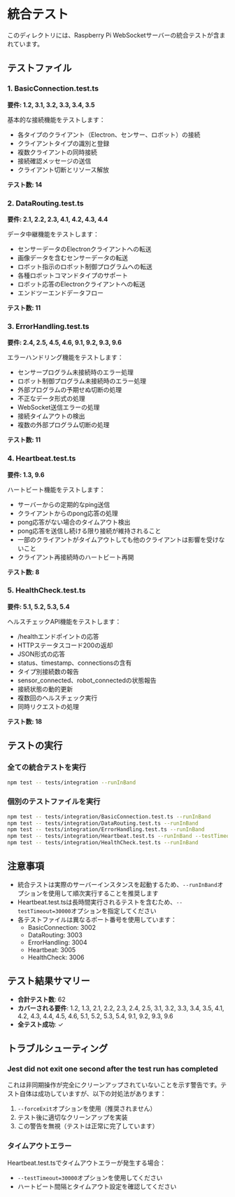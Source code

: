 # 統合テスト

このディレクトリには、Raspberry Pi WebSocketサーバーの統合テストが含まれています。

## テストファイル

### 1. BasicConnection.test.ts
**要件: 1.2, 3.1, 3.2, 3.3, 3.4, 3.5**

基本的な接続機能をテストします：
- 各タイプのクライアント（Electron、センサー、ロボット）の接続
- クライアントタイプの識別と登録
- 複数クライアントの同時接続
- 接続確認メッセージの送信
- クライアント切断とリソース解放

**テスト数: 14**

### 2. DataRouting.test.ts
**要件: 2.1, 2.2, 2.3, 4.1, 4.2, 4.3, 4.4**

データ中継機能をテストします：
- センサーデータのElectronクライアントへの転送
- 画像データを含むセンサーデータの転送
- ロボット指示のロボット制御プログラムへの転送
- 各種ロボットコマンドタイプのサポート
- ロボット応答のElectronクライアントへの転送
- エンドツーエンドデータフロー

**テスト数: 11**

### 3. ErrorHandling.test.ts
**要件: 2.4, 2.5, 4.5, 4.6, 9.1, 9.2, 9.3, 9.6**

エラーハンドリング機能をテストします：
- センサープログラム未接続時のエラー処理
- ロボット制御プログラム未接続時のエラー処理
- 外部プログラムの予期せぬ切断の処理
- 不正なデータ形式の処理
- WebSocket送信エラーの処理
- 接続タイムアウトの検出
- 複数の外部プログラム切断の処理

**テスト数: 11**

### 4. Heartbeat.test.ts
**要件: 1.3, 9.6**

ハートビート機能をテストします：
- サーバーからの定期的なping送信
- クライアントからのpong応答の処理
- pong応答がない場合のタイムアウト検出
- pong応答を送信し続ける限り接続が維持されること
- 一部のクライアントがタイムアウトしても他のクライアントは影響を受けないこと
- クライアント再接続時のハートビート再開

**テスト数: 8**

### 5. HealthCheck.test.ts
**要件: 5.1, 5.2, 5.3, 5.4**

ヘルスチェックAPI機能をテストします：
- /healthエンドポイントの応答
- HTTPステータスコード200の返却
- JSON形式の応答
- status、timestamp、connectionsの含有
- タイプ別接続数の報告
- sensor_connected、robot_connectedの状態報告
- 接続状態の動的更新
- 複数回のヘルスチェック実行
- 同時リクエストの処理

**テスト数: 18**

## テストの実行

### 全ての統合テストを実行
```bash
npm test -- tests/integration --runInBand
```

### 個別のテストファイルを実行
```bash
npm test -- tests/integration/BasicConnection.test.ts --runInBand
npm test -- tests/integration/DataRouting.test.ts --runInBand
npm test -- tests/integration/ErrorHandling.test.ts --runInBand
npm test -- tests/integration/Heartbeat.test.ts --runInBand --testTimeout=30000
npm test -- tests/integration/HealthCheck.test.ts --runInBand
```

## 注意事項

- 統合テストは実際のサーバーインスタンスを起動するため、`--runInBand`オプションを使用して順次実行することを推奨します
- Heartbeat.test.tsは長時間実行されるテストを含むため、`--testTimeout=30000`オプションを指定してください
- 各テストファイルは異なるポート番号を使用しています：
  - BasicConnection: 3002
  - DataRouting: 3003
  - ErrorHandling: 3004
  - Heartbeat: 3005
  - HealthCheck: 3006

## テスト結果サマリー

- **合計テスト数**: 62
- **カバーされる要件**: 1.2, 1.3, 2.1, 2.2, 2.3, 2.4, 2.5, 3.1, 3.2, 3.3, 3.4, 3.5, 4.1, 4.2, 4.3, 4.4, 4.5, 4.6, 5.1, 5.2, 5.3, 5.4, 9.1, 9.2, 9.3, 9.6
- **全テスト成功**: ✓

## トラブルシューティング

### Jest did not exit one second after the test run has completed

これは非同期操作が完全にクリーンアップされていないことを示す警告です。テスト自体は成功していますが、以下の対処法があります：

1. `--forceExit`オプションを使用（推奨されません）
2. テスト後に適切なクリーンアップを実装
3. この警告を無視（テストは正常に完了しています）

### タイムアウトエラー

Heartbeat.test.tsでタイムアウトエラーが発生する場合：
- `--testTimeout=30000`オプションを使用してください
- ハートビート間隔とタイムアウト設定を確認してください
